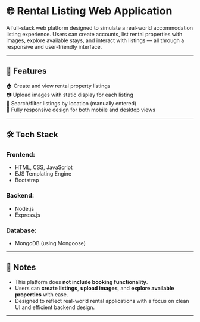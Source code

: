 # 🌐 Rental Listing Web Application

A full-stack web platform designed to simulate a real-world accommodation listing experience. Users can create accounts, list rental properties with images, explore available stays, and interact with listings — all through a responsive and user-friendly interface.

---

## 🚀 Features

🏠 Create and view rental property listings  
📷 Upload images with static display for each listing  
📍 Search/filter listings by location (manually entered)  
🌙 Fully responsive design for both mobile and desktop views  

---

## 🛠️ Tech Stack

### Frontend:
- HTML, CSS, JavaScript  
- EJS Templating Engine  
- Bootstrap  

### Backend:
- Node.js  
- Express.js  

### Database:
- MongoDB (using Mongoose)  

---

## 📌 Notes
- This platform does **not include booking functionality**.
- Users can **create listings**, **upload images**, and **explore available properties** with ease.
- Designed to reflect real-world rental applications with a focus on clean UI and efficient backend design.

---

